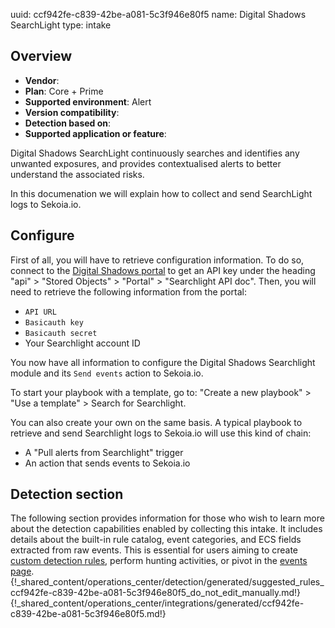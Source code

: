 uuid: ccf942fe-c839-42be-a081-5c3f946e80f5
name: Digital Shadows SearchLight
type: intake

## Overview
  - **Vendor**:
- **Plan**: Core + Prime
- **Supported environment**: Alert
- **Version compatibility**:
- **Detection based on**:
- **Supported application or feature**:

Digital Shadows SearchLight continuously searches and identifies any unwanted exposures, and provides contextualised alerts to better understand the associated risks.

In this documenation we will explain how to collect and send SearchLight logs to Sekoia.io.



## Configure

First of all, you will have to retrieve configuration information.
To do so, connect to the [Digital Shadows portal](https://portal-digitalshadows.com/) to get an API key under the heading "api" > "Stored Objects" > "Portal" > "Searchlight API doc".
Then, you will need to retrieve the following information from the portal:

- `API URL`
- `Basicauth key`
- `Basicauth secret`
- Your Searchlight account ID

You now have all information to configure the Digital Shadows Searchlight module and its `Send events` action to Sekoia.io.

To start your playbook with a template, go to: "Create a new playbook" > "Use a template" > Search for Searchlight.

You can also create your own on the same basis. A typical playbook to retrieve and send Searchlight logs to Sekoia.io will use this kind of chain:

- A "Pull alerts from Searchlight" trigger
- An action that sends events to Sekoia.io

## Detection section

The following section provides information for those who wish to learn more about the detection capabilities enabled by collecting this intake. It includes details about the built-in rule catalog, event categories, and ECS fields extracted from raw events. This is essential for users aiming to create [custom detection rules](/docs/xdr/features/detect/sigma.md), perform hunting activities, or pivot in the [events page](/docs/xdr/features/investigate/events.md).
{!_shared_content/operations_center/detection/generated/suggested_rules_ccf942fe-c839-42be-a081-5c3f946e80f5_do_not_edit_manually.md!}
{!_shared_content/operations_center/integrations/generated/ccf942fe-c839-42be-a081-5c3f946e80f5.md!}

